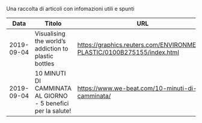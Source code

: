 Una raccolta di articoli con infomazioni utili e spunti

|Data|Titolo|URL|
|---|---|---|
|2019-09-04|Visualising the world’s addiction to plastic bottles|https://graphics.reuters.com/ENVIRONMENT-PLASTIC/0100B275155/index.html|
|2019-09-04|10 MINUTI DI CAMMINATA AL GIORNO - 5 benefici per la salute!|https://www.we-beat.com/10-minuti-di-camminata/|

